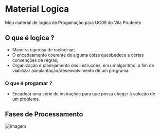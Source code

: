 # Material Logica
Meu material de logica de Progamação para UC09 do Vila Prudente

## O que é logica ?

- Maneira rigorosa de raciocinar;
- O encadeamento coerente de alguma coisa queobedece a certas convenções de regras;
- Organização e planejamento das instruções, em umalgoritmo, a fim de viabilizar aimplantação/desenvolvimento de um programa.


### O que é progamar ?
- Encadear uma série de instruções para que possa chegar à solução de um problema.

## Fases de Processamento

![Imagem](https://user-images.githubusercontent.com/65987358/84964040-7547ee80-b0e1-11ea-8aeb-1cd4d94218b8.JPG)
